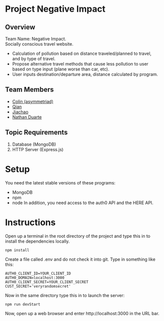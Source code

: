 # Project Negative Impact
## Overview
Team Name: Negative Impact. \
Socially conscious travel website.
* Calculation of pollution based on distance traveled/planned to travel, and by type of travel.
* Propose alternative travel methods that cause less pollution to user based on type input (plane worse than car, etc).
* User inputs destination/departure area, distance calculated by program.
## Team Members
* [Colin (asymmetriad)](team/colin.md)
* [Qian](team/qianwenhu.md)
* [Jiachao](team/Jiachao_Chen.md)
* [Nathan Duarte](team/nathan_duarte.md)
## Topic Requirements
1. Database (MongoDB)
2. HTTP Server (Express.js)

# Setup
You need the latest stable versions of these programs:
* MongoDB
* npm
* node
In addition, you need access to the auth0 API and the HERE API.

# Instructions
Open up a terminal in the root directory of the project and
type this in to install the dependencies locally.

```
npm install
```

Create a file called .env and do not check it into git.
Type in something like this:

```
AUTH0_CLIENT_ID=YOUR_CLIENT_ID
AUTH0_DOMAIN=localhost:3000
AUTH0_CLIENT_SECRET=YOUR_CLIENT_SECRET
CUST_SECRET='veryrandomsecret'
```

Now in the same directory type this in to launch the server:

```
npm run devStart
```

Now, open up a web browser and enter http://localhost:3000 in the URL bar.
